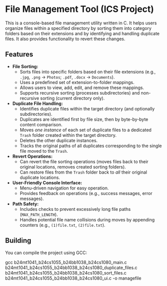 
# File Management Tool (ICS Project)

This is a console-based file management utility written in C. It helps users organize files within a specified directory by sorting them into category folders based on their extensions and by identifying and handling duplicate files. It also provides functionality to revert these changes.


## Features

*   **File Sorting:**
    *   Sorts files into specific folders based on their file extensions (e.g., `.jpg`, `.png` -> `Photos`; `.pdf`, `.docx` -> `Documents`).
    *   Uses a predefined set of extension-to-folder mappings.
    *   Allows users to view, add, edit, and remove these mappings.
    *   Supports recursive sorting (processes subdirectories) and non-recursive sorting (current directory only).
*   **Duplicate File Handling:**
    *   Identifies duplicate files within the target directory (and optionally subdirectories).
    *   Duplicates are identified first by file size, then by byte-by-byte content comparison.
    *   Moves *one instance* of each set of duplicate files to a dedicated `Trash` folder created within the target directory.
    *   Deletes the other duplicate instances.
    *   Tracks the original paths of all duplicates corresponding to the single file moved to the `Trash`.
*   **Revert Operations:**
    *   Can revert the file sorting operations (moves files back to their original locations, removes created sorting folders).
    *   Can restore files from the `Trash` folder back to *all* their original duplicate locations.
*   **User-Friendly Console Interface:**
    *   Menu-driven navigation for easy operation.
    *   Provides feedback on operations (e.g., success messages, error messages).
*   **Path Safety:**
    *   Includes checks to prevent excessively long file paths (`MAX_PATH_LENGTH`).
    *   Handles potential file name collisions during moves by appending counters (e.g., `(1)file.txt`, `(2)file.txt`).


## Building

You can compile the project using GCC:

gcc b24mt1041_b24cs1055_b24bb1038_b24cs1080_main.c b24mt1041_b24cs1055_b24bb1038_b24cs1080_duplicate_files.c b24mt1041_b24cs1055_b24bb1038_b24cs1080_sort_files.c b24mt1041_b24cs1055_b24bb1038_b24cs1080_ui.c -o managefile
